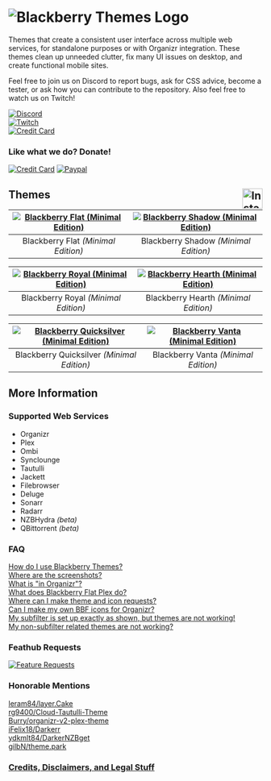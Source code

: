 # ![Blackberry Themes Logo](https://archmonger.github.io/Blackberry-Themes/Resources/blackberry_themes_logo.png)
Themes  that create a consistent user interface across multiple web services, for standalone purposes or with Organizr integration. These themes clean up unneeded clutter, fix many UI issues on desktop, and create functional mobile sites.

Feel free to join us on Discord to report bugs, ask for CSS advice, become a tester, or ask how you can contribute to the repository. Also feel free to watch us on Twitch!

[![Discord](https://img.shields.io/badge/discord-join-orange.svg?style=for-the-badge&logo=discord)](https://discord.gg/sfjkDaM)<br/>
[![Twitch](https://img.shields.io/badge/twitch.tv-Watch-blue?style=for-the-badge&logo=twitch)](https://www.twitch.tv/blackberrythemes)<br/>
[![Credit Card](https://img.shields.io/badge/github-star-blueviolet?style=for-the-badge&logo=github)](https://github.com/Archmonger/Blackberry-Themes/stargazers)<br/>

### Like what we do? Donate!

[![Credit Card](https://img.shields.io/badge/credit%20card-donate-yellow.svg?style=for-the-badge&logo=cash-app)](https://beerpay.io/Archmonger/Blackberry-Themes)
[![Paypal](https://img.shields.io/badge/paypal-donate-yellow.svg?style=for-the-badge&logo=paypal)](https://www.buymeacoffee.com/a7Lsb9xK0)

## Themes [<img src="https://archmonger.github.io/Blackberry-Themes/Resources/install_button.png" align="right" alt="Install" height="40"/>](https://github.com/Archmonger/Blackberry-Themes/wiki/Installation-Instructions)
| [![Blackberry Flat _(Minimal Edition)_](https://archmonger.github.io/Blackberry-Themes/Screenshots/bbf_minimal_edition.png)](https://archmonger.github.io/Blackberry-Themes/Screenshots/bbf_minimal_edition.png)  | [![Blackberry Shadow _(Minimal Edition)_](https://archmonger.github.io/Blackberry-Themes/Screenshots/bbs_minimal_edition.png)](https://archmonger.github.io/Blackberry-Themes/Screenshots/bbs_minimal_edition.png) |
|:---:|:---:|
| Blackberry Flat _(Minimal Edition)_ | Blackberry Shadow _(Minimal Edition)_ |

| [![Blackberry Royal _(Minimal Edition)_](https://archmonger.github.io/Blackberry-Themes/Screenshots/bbr_minimal_edition.png)](https://archmonger.github.io/Blackberry-Themes/Screenshots/bbr_minimal_edition.png)  | [![Blackberry Hearth _(Minimal Edition)_](https://archmonger.github.io/Blackberry-Themes/Screenshots/bbh_minimal_edition.png)](https://archmonger.github.io/Blackberry-Themes/Screenshots/bbh_minimal_edition.png) |
|:---:|:---:|
| Blackberry Royal _(Minimal Edition)_ | Blackberry Hearth _(Minimal Edition)_ |

| [![Blackberry Quicksilver _(Minimal Edition)_](https://archmonger.github.io/Blackberry-Themes/Screenshots/bbq_minimal_edition.png)](https://archmonger.github.io/Blackberry-Themes/Screenshots/bbq_minimal_edition.png)  | [![Blackberry Vanta _(Minimal Edition)_](https://archmonger.github.io/Blackberry-Themes/Screenshots/bbv_minimal_edition.png)](https://archmonger.github.io/Blackberry-Themes/Screenshots/bbv_minimal_edition.png) |
|:---:|:---:|
| Blackberry Quicksilver _(Minimal Edition)_ | Blackberry Vanta _(Minimal Edition)_ |

## More Information
### Supported Web Services
- Organizr
- Plex
- Ombi
- Synclounge
- Tautulli
- Jackett
- Filebrowser
- Deluge
- Sonarr
- Radarr
- NZBHydra _(beta)_
- QBittorrent _(beta)_

### FAQ
[How do I use Blackberry Themes?](https://github.com/Archmonger/Blackberry-Themes/wiki/FAQ#how-do-i-use-blackberry-themes)<br/>
[Where are the screenshots?](https://github.com/Archmonger/Blackberry-Themes/wiki/FAQ#where-are-the-screenshots)<br/>
[What is "in Organizr"?](https://github.com/Archmonger/Blackberry-Themes/wiki/FAQ#what-is-in-organizr)<br/>
[What does Blackberry Flat Plex do?](https://github.com/Archmonger/Blackberry-Themes/wiki/FAQ#what-does-blackberry-flat-plex-do)<br/>
[Where can I make theme and icon requests?](https://github.com/Archmonger/Blackberry-Themes/wiki/FAQ#where-can-i-make-theme-and-icon-requests)<br/>
[Can I make my own BBF icons for Organizr?](https://github.com/Archmonger/Blackberry-Themes/wiki/FAQ#can-i-make-my-own-bbf-icons-for-organizr)<br/>
[My subfilter is set up exactly as shown, but themes are not working!](https://github.com/Archmonger/Blackberry-Themes/wiki/FAQ#my-subfilter-is-set-up-exactly-as-shown-but-themes-are-not-working)<br/>
[My non-subfilter related themes are not working?](https://github.com/Archmonger/Blackberry-Themes/wiki/FAQ#my-non-subfilter-related-themes-are-not-working)<br/>

### Feathub Requests
[![Feature Requests](http://feathub.com/Archmonger/Blackberry-Themes?format=svg)](http://feathub.com/Archmonger/Blackberry-Themes)

### Honorable Mentions
[leram84/layer.Cake](https://github.com/leram84/layer.Cake/)<br/>
[rg9400/Cloud-Tautulli-Theme](https://github.com/rg9400/Cloud-Tautulli-Theme)<br/>
[Burry/organizr-v2-plex-theme](https://github.com/Burry/organizr-v2-plex-theme)<br/>
[iFelix18/Darkerr](https://github.com/iFelix18/Darkerr)<br/>
[ydkmlt84/DarkerNZBget](https://github.com/ydkmlt84/DarkerNZBget)<br/>
[gilbN/theme.park](https://github.com/gilbN/theme.park)<br/>

### **[Credits, Disclaimers, and Legal Stuff](https://github.com/Archmonger/Blackberry-Themes/wiki/Credits)**
